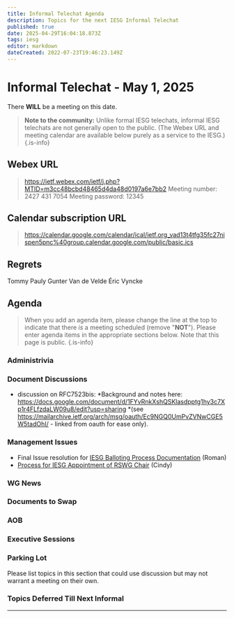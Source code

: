 ```yaml
---
title: Informal Telechat Agenda
description: Topics for the next IESG Informal Telechat
published: true
date: 2025-04-29T16:04:18.873Z
tags: iesg
editor: markdown
dateCreated: 2022-07-23T19:46:23.149Z
---
```


# Informal Telechat - May 1, 2025

There **WILL** be a meeting on this date.

> **Note to the community:** Unlike formal IESG telechats, informal IESG telechats are not generally open to the public. (The Webex URL and meeting calendar are available below purely as a service to the IESG.)
{.is-info}

## Webex URL

> https://ietf.webex.com/ietf/j.php?MTID=m3cc48bcbd48465d4da48d0197a6e7bb2
Meeting number: 2427 431 7054
Meeting password: 12345 


## Calendar subscription URL

> https://calendar.google.com/calendar/ical/ietf.org_vad13t4tfg35fc27nispen5pnc%40group.calendar.google.com/public/basic.ics


## Regrets
Tommy Pauly
Gunter Van de Velde
Éric Vyncke

## Agenda

> When you add an agenda item, please change the line at the top to indicate that there *is* a meeting scheduled (remove "**NOT**"). Please enter agenda items in the appropriate sections below.
Note that this page is public.
{.is-info}

### Administrivia



### Document Discussions

- discussion on RFC7523bis: 
*Background and notes here:  https://docs.google.com/document/d/1FYvRnkXshQSKlasdpptg1hy3c7Xp1r4FLfzdaLW09u8/edit?usp=sharing
*(see https://mailarchive.ietf.org/arch/msg/oauth/Ec9NGQ0UmPvZVNwCGE5W5tadOhI/ - linked from oauth for ease only).

### Management Issues
- Final Issue resolution for [IESG Balloting Process Documentation](https://docs.google.com/document/d/1q36bEeR956PgVaJI8shsqM_u7RZSmQnL52I73tZ5DCI/edit?tab=t.0) (Roman)
- [Process for IESG Appointment of RSWG Chair](https://iesg.privatewikis.ietf.org/rswgchairappointment) (Cindy)


### WG News 

### Documents to Swap 



### AOB

### Executive Sessions

### Parking Lot
Please list topics in this section that could use discussion but may not warrant a meeting on their own. 


### Topics Deferred Till Next Informal 

-------


